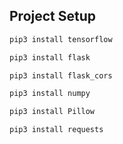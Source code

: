 ## Project Setup

```sh
pip3 install tensorflow
```

```sh
pip3 install flask
```

```sh
pip3 install flask_cors
```

```sh
pip3 install numpy
```

```sh
pip3 install Pillow
```

```sh
pip3 install requests
